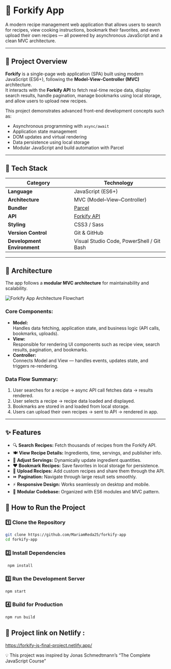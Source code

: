 # 🍴 Forkify App

A modern recipe management web application that allows users to search for recipes, view cooking instructions, bookmark their favorites, and even upload their own recipes — all powered by asynchronous JavaScript and a clean MVC architecture.

---

## 🚀 Project Overview

**Forkify** is a single-page web application (SPA) built using modern JavaScript (ES6+), following the **Model-View-Controller (MVC)** architecture.  
It interacts with the **Forkify API** to fetch real-time recipe data, display search results, handle pagination, manage bookmarks using local storage, and allow users to upload new recipes.

This project demonstrates advanced front-end development concepts such as:

- Asynchronous programming with `async/await`
- Application state management
- DOM updates and virtual rendering
- Data persistence using local storage
- Modular JavaScript and build automation with Parcel

---

## 🧰 Tech Stack

| Category                    | Technology                                   |
| --------------------------- | -------------------------------------------- |
| **Language**                | JavaScript (ES6+)                            |
| **Architecture**            | MVC (Model–View–Controller)                  |
| **Bundler**                 | [Parcel](https://parceljs.org/)              |
| **API**                     | [Forkify API](https://forkify-api.jonas.io/) |
| **Styling**                 | CSS3 / Sass                                  |
| **Version Control**         | Git & GitHub                                 |
| **Development Environment** | Visual Studio Code, PowerShell / Git Bash    |

---

## 🧠 Architecture

The app follows a **modular MVC architecture** for maintainability and scalability.

![Forkify App Architecture Flowchart](./forkify-flowchart-part-3.png)

### Core Components:

- **Model:**  
  Handles data fetching, application state, and business logic (API calls, bookmarks, uploads).
- **View:**  
  Responsible for rendering UI components such as recipe view, search results, pagination, and bookmarks.
- **Controller:**  
  Connects Model and View — handles events, updates state, and triggers re-rendering.

### Data Flow Summary:

1. User searches for a recipe → async API call fetches data → results rendered.
2. User selects a recipe → recipe data loaded and displayed.
3. Bookmarks are stored in and loaded from local storage.
4. Users can upload their own recipes → sent to API → rendered in app.

---

## ✨ Features

- 🔍 **Search Recipes:** Fetch thousands of recipes from the Forkify API.
- 🍽️ **View Recipe Details:** Ingredients, time, servings, and publisher info.
- 🧮 **Adjust Servings:** Dynamically update ingredient quantities.
- ❤️ **Bookmark Recipes:** Save favorites in local storage for persistence.
- 📄 **Upload Recipes:** Add custom recipes and share them through the API.
- ⏩ **Pagination:** Navigate through large result sets smoothly.
- ⚡ **Responsive Design:** Works seamlessly on desktop and mobile.
- 🧩 **Modular Codebase:** Organized with ES6 modules and MVC pattern.

## 🧭 How to Run the Project

### 1️⃣ Clone the Repository

```bash
git clone https://github.com/MariamReda25/forkify-app
cd forkify-app
```

### 2️⃣ Install Dependencies

```bash
 npm install
```

### 3️⃣ Run the Development Server

```bash
npm start
```

### 4️⃣ Build for Production

```bash
npm run build
```

## 📌 Project link on Netlify :

https://forkify-js-final-project.netlify.app/

💡 This project was inspired by Jonas Schmedtmann’s “The Complete JavaScript Course”
